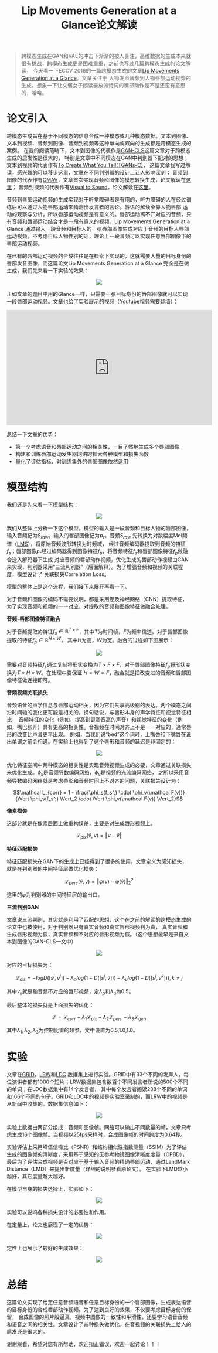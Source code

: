 ﻿---
layout: post
title: Lip Movements Generation at a Glance论文解读
category: 技术
tags: [GAN,Generative,Cross-modal]
description: 
---

> 跨模态生成在GAN和VAE的冲击下渐渐的被人关注，高维数据的生成本来就很有挑战，跨模态生成更是困难重重，之前也写过几篇跨模态生成的论文解读，
今天看一下ECCV 2018的一篇跨模态生成的文章[Lip Movements Generation at a Glance](https://arxiv.org/abs/1803.10404)。文章关注于
人物发声音频到人物唇部运动视频的生成，想象一下让文弱女子朗读豪放派诗词的嘴部动作是不是还蛮有意思的，哈哈。

# 论文引入

跨模态生成旨在基于不同模态的信息合成一种模态或几种模态数据。文本到图像、文本到视频、音频到图像、音频到视频等这种单向或双向的生成都是跨模态生成的案例。
在我的阅读范畴下，文本到图像的代表作是[GAN-CLS](https://arxiv.org/abs/1605.05396)这篇文章对于跨模态生成的启发性是很大的，
特别是文章中不同模态在GAN中判别器下配对的思想；文本到视频的代表作有[To Create What You Tell(TGANs-C)](https://arxiv.org/abs/1804.08264)，
这篇文章我写过解读，感兴趣的可以移步[这里](http://veigar1992.github.io/2018/09/18/TGANs-C.html)，文章在不同判别器的设计上让人影响深刻；
音频到图像的代表作有[CMAV](https://arxiv.org/abs/1704.08292)，文章首次实现音频和图像的模态转换生成，论文解读在[这里](http://veigar1992.github.io/2018/04/18/CM-AV.html)；
音频到视频的代表作有[Visual to Sound](https://arxiv.org/abs/1712.01393)，论文解读在[这里](http://veigar1992.github.io/2018/08/11/VEGAS.html)。

音频到唇部运动视频的生成实现对于听觉障碍者是有用的，听力障碍的人在经过训练后可以通过人物唇部运动来猜测出发言者的言论。唇语的解读全靠人物唇部
运动的观察与分析，所以唇部运动视频是有意义的。唇部运动离不开对应的音频，只有音频和唇部运动结合才是一段有意义的视频。Lip Movements Generation at a Glance
通过输入一段音频和目标人的一张唇部图像生成对应于音频的目标人唇部运动视频。不考虑目标人物性别的话，理论上一段音频可以实现任意唇部图像下的
唇部运动视频。

在已有的唇部运动视频的合成往往是在检索下实现的，这就需要大量的目标身份的唇部发音图像，而这篇论文Lip Movements Generation at a Glance
完全是在做生成，我们先来看一下实验的效果：

<p align="center">
    <img src="/assets/img/CrossModal/LMG1.png">
</p>

正如文章的题目中用的Glance一样，只需要一张目标身份的唇部图像就可以实现一段唇部运动视频。文章也给了实验展示的视频（Youtube视频需要翻墙）：

<div align="center"> 
<iframe width="560" height="315" src="https://www.youtube.com/embed/7IX_sIL5v0c" frameborder="0" allow="autoplay; encrypted-media" allowfullscreen></iframe>
</div>

总结一下文章的优势：

- 第一个考虑语音和唇部运动之间的相关性，一目了然地生成多个唇部图像
- 构建和训练唇部运动发生器网络时探索各种模型和损失函数
- 量化了评估指标，对训练集外的唇部图像依然适用

# 模型结构

我们还是先来看一下模型结构：

<p align="center">
    <img src="/assets/img/CrossModal/LMG2.png">
</p>

我们从整体上分析一下这个模型。模型的输入是一段音频和目标人物的唇部图像，输入音频记为$S_{raw}$，输入的唇部图像记为$p_r$。音频$S_{raw}$
先转换为对数幅度Mel频谱（[LMS](http://musicweb.ucsd.edu/~sdubnov/CATbox/Reader/logan00mel.pdf)），将原始音频波形转换为时频域，
经过音频编码器提取到音频的特征$f_s$；唇部图像$p_r$经过编码器得到图像特征$f_p$，将音频特征$f_s$和唇部图像特征$f_p$做融合送入解码器下生成
对应音频的唇部动作视频，优化生成的唇部动作视频由GAN来实现，判别器采用“三流判别器”（后面解释）。为了增强音频和视频的关联程度，模型设计了
关联损失Correlation Loss。

模型的整体上是这个流程，我们接下来展开再看一下。

对于音频和图像的编码不需要说明，都是采用卷及神经网络（CNN）提取特征，为了实现音频和视频的一一对应，对提取的音频和图像特征做融合处理。

**音频-唇部图像特征融合**

对于音频提取的特征$f_s \in \mathbb R^{T \times F}$，其中$T$为时间帧，$F$为频率信道。对于唇部图像提取的特征$f_p \in \mathbb R^{H \times W}$，
其中$H$为高，$W$为宽。融合的过程如下图展示：

<p align="center">
    <img src="/assets/img/CrossModal/LMG3.png">
</p>

需要对音频特征$f_s$通过复制将形状变换为$T \times F \times F$，对于唇部图像特征$f_p$将形状变换为$T \times H \times W$。在处理中要保证
$H = W = F$，融合就是把改变过的音频和唇部图像特征做连接即可。

**音频视频关联损失**

音频语音的声学信息与唇部运动相关，因为它们共享高级别的表达。两个模态之间沿时间轴的变化更可能是相关的，换句话说，与唇形本身的声学特征和视觉特征相比，
音频特征的变化（例如，提高到更高音高的声音）和视觉特征的变化（例如，嘴巴张开）具有更高的相关性。音视频在时间对齐上不是一一对应的，通常唇形的改变比声音更早出现。
例如，当我们说“bed”这个词时，上嘴唇和下嘴唇在说出单词之前会相遇。在实验上也得到了这个唇形和音频的延迟是非固定的：

<p align="center">
    <img src="/assets/img/CrossModal/LMG4.png">
</p>

优化特征空间中两种模态的相关性是实现音频视频生成的必要，文章通过关联损失来优化生成。$\phi_s$是音频导数编码网络，$\phi_v$是视频的光流编码网络，
之所以采用音频导数编码网络就是考虑唇形和音频时间上不对齐的问题，关联损失设计为：

$$\mathcal L_{corr} = 1 - \frac{\phi_s(f_s^,) \cdot \phi_v(\mathcal F(v))}{\Vert \phi_s(f_s^,) \Vert_2 \cdot \Vert \phi_v(\mathcal F(v)) \Vert_2}$$

**像素损失**

这部分就是在像素层面上做重构误差，主要是对生成唇形视频上。

$$\mathcal L_{pix}(\hat{v},v) = \Vert v - \hat{v} \Vert$$

**特征匹配损失**

特征匹配损失在GAN下的生成上已经得到了很多的使用，文章定义为感知损失，就是在判别器的中间特征层做优化损失：

$$\mathcal L_{perc}(\hat{v},v) = \Vert \varphi (v) - \varphi (\hat{v}) \Vert_2^2 $$

这里的$\varphi$为判别器的中间特征层的输出口。

**三流判别GAN**

文章说三流判别，其实就是利用了匹配的思想，这个在之前的解读的跨模态生成的论文中也被使用，对于判别器只有真实音频和真实唇形视频判为真，
真实音频和生成唇形视频为假，真实音频和不对应的唇形视频为假。（这个思想最早是来自文本到图像的GAN-CLS一文中）

<p align="center">
    <img src="/assets/img/CrossModal/LMG5.png">
</p>

对应的目标损失为：

$$\mathcal L_{dis} = -log D([s^j,v^j]) - \lambda_p log(1 - D([s^j,\hat{v}])) - \lambda_u log(1 - D([s^j,v^k])), k \neq j$$

其中$v_k$就是和音频不对应的唇形视频，定$\lambda_p$和$\lambda_u$为0.5。

最后整体的损失就是上面损失的优化：

$$ \mathcal L = \mathcal L_{corr} + \lambda_1 \mathcal L_{pix} + \lambda_2 \mathcal L_{perc} + \lambda_3 \mathcal L_{gen} $$

其中$\lambda_1, \lambda_2,\lambda_3$为控制比重的超参，文中设置为0.5,1.0,1.0。

# 实验

文章在[GRID](https://asa.scitation.org/doi/10.1121/1.2229005)，[LRW](https://arxiv.org/abs/1611.05358)和[LDC](https://catalog.ldc.upenn.edu/LDC2009V01)
数据集上进行实验。GRID中有33个不同的发声人，每位演讲者都有1000个短片；LRW数据集包含数百个不同发言者所说的500个不同的单词；在LDC数据集中有14个发言者，
其中每个发言者阅读238个不同的单词和166个不同的句子。GRID和LDC中的视频是实验室录制的，而LRW中的视频是从新闻中收集的。数据集信息如下：

<p align="center">
    <img src="/assets/img/CrossModal/LMG6.png">
</p>

实验上数据由两部分组成：音频和图像帧。网络可以输出不同数量的帧，文章只考虑生成16个图像帧。当视频以25fps采样时，合成图像帧的时间跨度为0.64秒。

实验评估上采用峰值信噪比（PSNR）和结构相似性指数测量（SSIM）为了评估生成的图像帧的清晰度，采用基于感知的无参考物镜图像清晰度度量（CPBD），
最后为了评估合成视频是否对应于基于输入音频的精确唇部运动，通过LandMark Distance（LMD）来提出新度量（详细的说明参看原论文）。
在实验下LMD越小越好，其它度量越大越好。

在模型自身的损失选择上，实验如下：

<p align="center">
    <img src="/assets/img/CrossModal/LMG7.png">
</p>

实验可以说吗各种损失设计的必要性和作用。

在定量上，论文也展现了一定的优势：

<p align="center">
    <img src="/assets/img/CrossModal/LMG8.png">
</p>

定性上也展示了较好的生成效果：

<p align="center">
    <img src="/assets/img/CrossModal/LMG9.png">
</p>

# 总结

这篇论文实现了给定任意音频语音和任意目标身份的一个唇部图像，生成表达语音的目标身份的合成唇部动作视频。为了达到良好的效果，不仅要考虑目标身份的保留，
合成图像的照片般逼真，视频中图像的一致性和平滑性，还要学习语音音频和语音之间的相关性。文章设计了四种损失做优化，在音视频的关联损失上给人的启发还是很大的。

谢谢观看，希望对您有所帮助，欢迎指正错误，欢迎一起讨论！！！